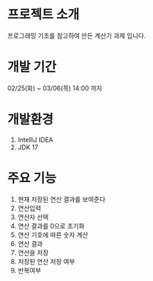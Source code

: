 # 프로젝트 소개
프로그래밍 기초를 참고하여 만든 계산기 과제 입니다.

# 개발 기간
02/25(화) ~ 03/06(목) 14:00 까지

# 개발환경
1. IntelliJ IDEA
2. JDK 17

# 주요 기능
1. 현재 저장된 연산 결과를 보여준다
2. 연산입력
3. 연산자 선택
4. 연산 결과를 0으로 초기화
5. 연산 기호에 따른 숫자 계산
6. 연산 결과
7. 연산을 저장
8. 저장된 연산 저장 여부
9. 반복여부
